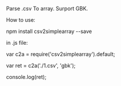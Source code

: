 Parse .csv To array. Surport GBK.

How to use:

npm install csv2simplearray --save

in .js file:

var c2a = require('csv2simplearray').default;

var ret = c2a('./1.csv', 'gbk'); 

console.log(ret); 


